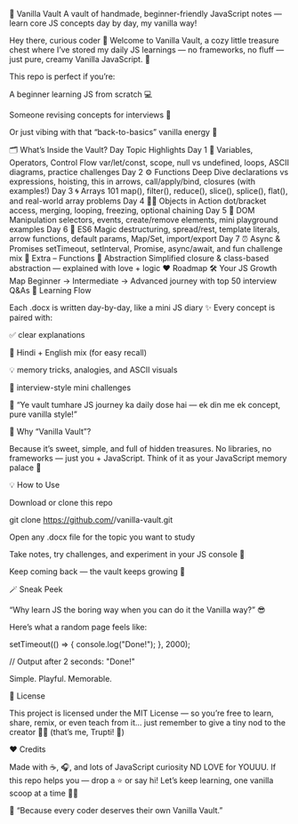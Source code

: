 🍦 Vanilla Vault
A vault of handmade, beginner-friendly JavaScript notes — learn core JS concepts day by day, my vanilla way!

Hey there, curious coder 👋
Welcome to Vanilla Vault, a cozy little treasure chest where I’ve stored my daily JS learnings — no frameworks, no fluff — just pure, creamy Vanilla JavaScript. 🍨

This repo is perfect if you’re:

A beginner learning JS from scratch 💻

Someone revising concepts for interviews 🎯

Or just vibing with that “back-to-basics” vanilla energy 🌈

🗂 What’s Inside the Vault?
Day	Topic	Highlights
Day 1	🧱 Variables, Operators, Control Flow	var/let/const, scope, null vs undefined, loops, ASCII diagrams, practice challenges
Day 2	⚙️ Functions Deep Dive	declarations vs expressions, hoisting, this in arrows, call/apply/bind, closures (with examples!)
Day 3	🌀 Arrays 101	map(), filter(), reduce(), slice(), splice(), flat(), and real-world array problems
Day 4	🧍‍♂️ Objects in Action	dot/bracket access, merging, looping, freezing, optional chaining
Day 5	🧩 DOM Manipulation	selectors, events, create/remove elements, mini playground examples
Day 6	🌈 ES6 Magic	destructuring, spread/rest, template literals, arrow functions, default params, Map/Set, import/export
Day 7	⏰ Async & Promises	setTimeout, setInterval, Promise, async/await, and fun challenge mix 🎯
Extra – Functions	🧠 Abstraction Simplified	closure & class-based abstraction — explained with love + logic ❤️
Roadmap	🛠 Your JS Growth Map	Beginner → Intermediate → Advanced journey with top 50 interview Q&As
🧭 Learning Flow

Each .docx is written day-by-day, like a mini JS diary ✨
Every concept is paired with:

✅ clear explanations

💬 Hindi + English mix (for easy recall)

💡 memory tricks, analogies, and ASCII visuals

🎯 interview-style mini challenges

💬 “Ye vault tumhare JS journey ka daily dose hai — ek din me ek concept, pure vanilla style!”

🧠 Why “Vanilla Vault”?

Because it’s sweet, simple, and full of hidden treasures.
No libraries, no frameworks — just you + JavaScript.
Think of it as your JavaScript memory palace 🏰

💡 How to Use

Download or clone this repo

git clone https://github.com/<your-username>/vanilla-vault.git


Open any .docx file for the topic you want to study

Take notes, try challenges, and experiment in your JS console 🧪

Keep coming back — the vault keeps growing 💫

🪄 Sneak Peek

“Why learn JS the boring way when you can do it the Vanilla way?” 😎

Here’s what a random page feels like:

setTimeout(() => {
  console.log("Done!");
}, 2000);

// Output after 2 seconds:
"Done!"


Simple. Playful. Memorable.

📜 License

This project is licensed under the MIT License —
so you’re free to learn, share, remix, or even teach from it…
just remember to give a tiny nod to the creator 👩‍💻 (that’s me, Trupti! 🌻)

❤️ Credits

Made with ☕, 🎧, and lots of JavaScript curiosity ND LOVE for YOUUU.
If this repo helps you — drop a ⭐ or say hi!
Let’s keep learning, one vanilla scoop at a time 🍦✨

🌼 “Because every coder deserves their own Vanilla Vault.”
